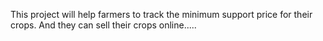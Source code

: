 
This project will help farmers to track the minimum support price for their crops.
And they can sell their crops online.....
